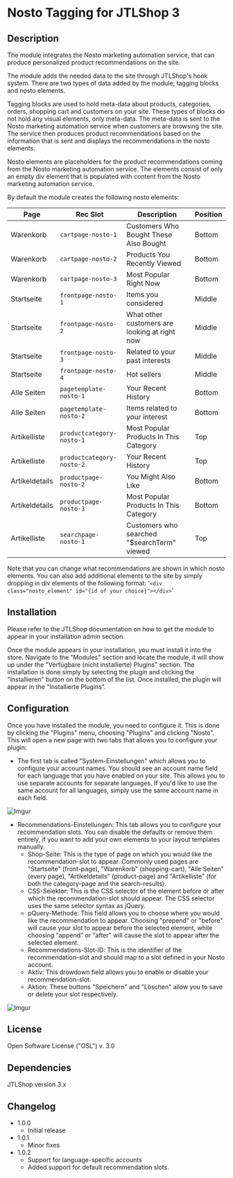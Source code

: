 # Nosto Tagging for JTLShop 3

## Description

The module integrates the Nosto marketing automation service, that can produce personalized product recommendations on
the site.

The module adds the needed data to the site through JTLShop's hook system. There are two types of data added by the
module; tagging blocks and nosto elements.

Tagging blocks are used to hold meta-data about products, categories, orders, shopping cart and customers on your site.
These types of blocks do not hold any visual elements, only meta-data. The meta-data is sent to the Nosto marketing
automation service when customers are browsing the site. The service then produces product recommendations based on the
information that is sent and displays the recommendations in the nosto elements.

Nosto elements are placeholders for the product recommendations coming from the Nosto marketing automation service. The
elements consist of only an empty div element that is populated with content from the Nosto marketing automation
service.

By default the module creates the following nosto elements:

| Page           | Rec Slot                   | Description                                    | Position |
|----------------|----------------------------|------------------------------------------------|----------|
| Warenkorb      | `cartpage-nosto-1`         | Customers Who Bought These Also Bought         | Bottom   |
| Warenkorb      | `cartpage-nosto-2`         | Products You Recently Viewed                   | Bottom   |
| Warenkorb      | `cartpage-nosto-3`         | Most Popular Right Now                         | Bottom   |
| Startseite     | `frontpage-nosto-1`        | Items you considered                           | Middle   |
| Startseite     | `frontpage-nosto-2`        | What other customers are looking at right now  | Middle   |
| Startseite     | `frontpage-nosto-3`        | Related to your past interests                 | Middle   |
| Startseite     | `frontpage-nosto-4`        | Hot sellers                                    | Middle   |
| Alle Seiten    | `pagetemplate-nosto-1`     | Your Recent History                            | Bottom   |
| Alle Seiten    | `pagetemplate-nosto-2`     | Items related to your interest                 | Bottom   |
| Artikelliste   | `productcategory-nosto-1`  | Most Popular Products In This Category         | Top      |
| Artikelliste   | `productcategory-nosto-2`  | Your Recent History                            | Top      |
| Artikeldetails | `productpage-nosto-2`      | You Might Also Like                            | Bottom   |
| Artikeldetails | `productpage-nosto-3`      | Most Popular Products In This Category         | Bottom   |
| Artikelliste   | `searchpage-nosto-1`       | Customers who searched "$searchTerm" viewed    | Top      |

Note that you can change what recommendations are shown in which nosto elements. You can also add additional elements
to the site by simply dropping in div elements of the following format:
'`<div class="nosto_element" id="{id of your choice}"></div>`'

## Installation

Please refer to the JTLShop documentation on how to get the module to appear in your installation admin section.

Once the module appears in your installation, you must install it into the store. Navigate to the "Modules" section and
locate the module, it will show up under the "Verfügbare (nicht installierte) Plugins" section. The installation is done simply by
selecting the plugin and clicking the "Installieren" button on the bottom of the list. Once installed, the plugin will appear in the "Installierte Plugins".

## Configuration

Once you have installed the module, you need to configure it. This is done by clicking the "Plugins" menu, choosing "Plugins" and clicking "Nosto". This will open a new page with two tabs that allows you to configure your plugin:

* The first tab is called "System-Einstellungen" which allows you to configure your account names. You should see an account name field for each language that you have enabled on your site. This allows you to use separate accounts for separate languages. If you'd like to use the same account for all languages, simply use the same account name in each field.

![Imgur](http://i.imgur.com/8lMC4yS)

* Recommendations-Einstellungen: This tab allows you to configure your recommendation slots. You can disable the defaults or remove them entirely, if you want to add your own elements to your layout templates manually.
  * Shop-Seite: This is the type of page on which you would like the recommendation-slot to appear. Commonly used pages are "Startseite" (front-page), "Warenkorb" (shopping-cart), "Alle Seiten" (every page), "Artikeldetails" (product-page) and "Artikelliste" (for both the category-page and the search-results).
  * CSS-Selektor: This is the CSS selector of the element before or after which the recommendation-slot should appear. The CSS selector uses the same selector syntax as jQuery. 
  * pQuery-Methode: This field allows you to choose where you would like the recommendation to appear. Choosing "prepend" or "before" will cause your slot to appear before the selected element, while choosing "append" or "after" will cause the slot to appear after the selected element.
  * Recommendations-Slot-ID: This is the identifier of the recommendation-slot and should map to a slot defined in your Nosto account.
  * Aktiv: This drowdown field allows you to enable or disable your recommendation-slot. 
  * Aktion: These buttons "Speichern" and "Löschen" allow you to save or delete your slot respectively.

![Imgur](http://i.imgur.com/1rKuFG3) 
  

## License

Open Software License ("OSL") v. 3.0

## Dependencies

JTLShop version 3.x

## Changelog

* 1.0.0
	* Initial release
* 1.0.1
  * Minor fixes
* 1.0.2
  * Support for language-specific accounts
  * Added support for default recommendation slots.
